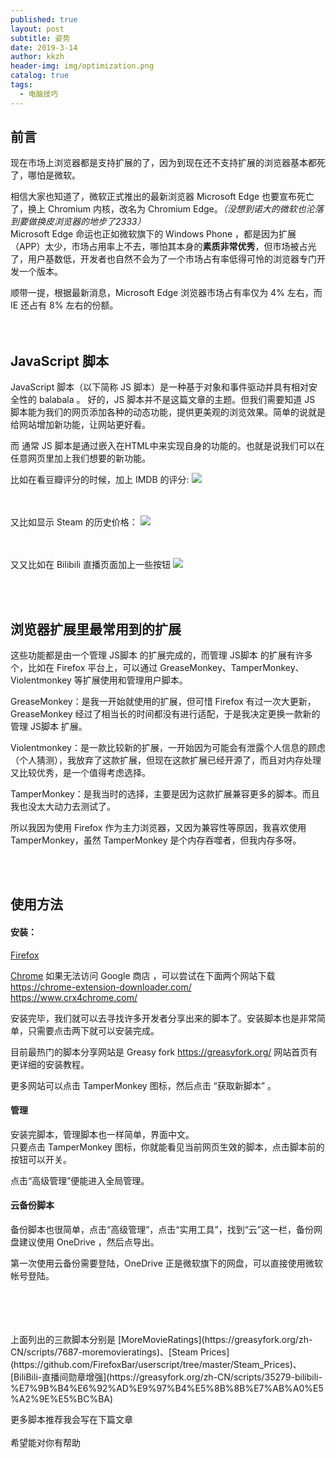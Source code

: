 ```yaml
---
published: true
layout: post
subtitle: 姿势
date: 2019-3-14
author: kkzh
header-img: img/optimization.png
catalog: true
tags:
  - 电脑技巧
---
```

## 前言

现在市场上浏览器都是支持扩展的了，因为到现在还不支持扩展的浏览器基本都死了，哪怕是微软。

相信大家也知道了，微软正式推出的最新浏览器 Microsoft Edge 也要宣布死亡了，换上 Chromium 内核，改名为 Chromium Edge。_（没想到诺大的微软也沦落到要做换皮浏览器的地步了2333）_<br>
Microsoft Edge 命运也正如微软旗下的 Windows Phone ，都是因为扩展（APP）太少，市场占用率上不去，哪怕其本身的**素质非常优秀**，但市场被占光了，用户基数低，开发者也自然不会为了一个市场占有率低得可怜的浏览器专门开发一个版本。

顺带一提，根据最新消息，Microsoft Edge 浏览器市场占有率仅为 4% 左右，而 IE 还占有 8% 左右的份额。
<br><br><br>
## JavaScript 脚本

JavaScript 脚本（以下简称 JS 脚本）是一种基于对象和事件驱动并具有相对安全性的 balabala 。
好的，JS 脚本并不是这篇文章的主题。但我们需要知道 JS 脚本能为我们的网页添加各种的动态功能，提供更美观的浏览效果。简单的说就是给网站增加新功能，让网站更好看。

而 通常 JS 脚本是通过嵌入在HTML中来实现自身的功能的。也就是说我们可以在任意网页里加上我们想要的新功能。<br>

比如在看豆瓣评分的时候，加上 IMDB 的评分:
![](https://pic.superbed.cn/item/5c873b9d3a213b0417c80fd4)

<br><br>
又比如显示 Steam 的历史价格：
![](https://pic.superbed.cn/item/5c873cb13a213b0417c82423)

<br><br>
又又比如在 Bilibili 直播页面加上一些按钮
![](https://pic.superbed.cn/item/5c89aaab3a213b041760f7fc)

<br><br>
## 浏览器扩展里最常用到的扩展

这些功能都是由一个管理 JS脚本 的扩展完成的，而管理 JS脚本 的扩展有许多个，比如在 Firefox 平台上，可以通过 GreaseMonkey、TamperMonkey、Violentmonkey 等扩展使用和管理用户脚本。

GreaseMonkey：是我一开始就使用的扩展，但可惜 Firefox 有过一次大更新，GreaseMonkey 经过了相当长的时间都没有进行适配，于是我决定更换一款新的管理 JS脚本 扩展。

Violentmonkey：是一款比较新的扩展，一开始因为可能会有泄露个人信息的顾虑（个人猜测），我放弃了这款扩展，但现在这款扩展已经开源了，而且对内存处理又比较优秀，是一个值得考虑选择。

TamperMonkey：是我当时的选择，主要是因为这款扩展兼容更多的脚本。而且我也没太大动力去测试了。

所以我因为使用 Firefox 作为主力浏览器，又因为兼容性等原因，我喜欢使用 TamperMonkey，虽然 TamperMonkey 是个内存吞噬者，但我内存多呀。

<br><br>
## 使用方法

#### 安装：
[Firefox](https://addons.mozilla.org/zh-CN/firefox/addon/tampermonkey/)

[Chrome](https://chrome.google.com/webstore/detail/tampermonkey/dhdgffkkebhmkfjojejmpbldmpobfkfo/related)
如果无法访问 Google 商店 ，可以尝试在下面两个网站下载<br>
https://chrome-extension-downloader.com/<br>
https://www.crx4chrome.com/

安装完毕，我们就可以去寻找许多开发者分享出来的脚本了。安装脚本也是非常简单，只需要点击两下就可以安装完成。

目前最热门的脚本分享网站是 Greasy fork https://greasyfork.org/ 	网站首页有更详细的安装教程。

更多网站可以点击 TamperMonkey 图标，然后点击 “获取新脚本” 。


#### 管理
安装完脚本，管理脚本也一样简单，界面中文。<br>
只要点击 TamperMonkey 图标，你就能看见当前网页生效的脚本，点击脚本前的按钮可以开关。

点击“高级管理”便能进入全局管理。

#### 云备份脚本
备份脚本也很简单，点击“高级管理”，点击“实用工具”，找到“云”这一栏，备份网盘建议使用 OneDrive ，然后点导出。

第一次使用云备份需要登陆，OneDrive 正是微软旗下的网盘，可以直接使用微软帐号登陆。

<br>
<br>
<br><br>
上面列出的三款脚本分别是 [MoreMovieRatings](https://greasyfork.org/zh-CN/scripts/7687-moremovieratings)、[Steam Prices](https://github.com/FirefoxBar/userscript/tree/master/Steam_Prices)、[BiliBili-直播间勋章增强](https://greasyfork.org/zh-CN/scripts/35279-bilibili-%E7%9B%B4%E6%92%AD%E9%97%B4%E5%8B%8B%E7%AB%A0%E5%A2%9E%E5%BC%BA)

更多脚本推荐我会写在下篇文章
<br><br>
希望能对你有帮助
